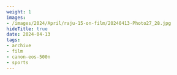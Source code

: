 ```yaml
---
weight: 1
images:
- /images/2024/April/raju-15-on-film/20240413-Photo27_28.jpg
hideTitle: true
date: 2024-04-13
tags:
- archive
- film
- canon-eos-500n
- sports
---
```

